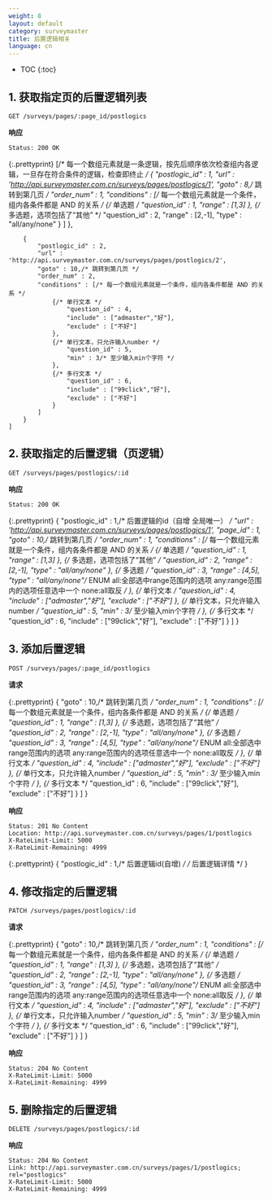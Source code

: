 ```yaml
---
weight: 8
layout: default
category: surveymaster
title: 后置逻辑相关
language: cn
---
```


* TOC
{:toc}

## 1. 获取指定页的后置逻辑列表
	GET /surveys/pages/:page_id/postlogics

**响应**

    Status: 200 OK

{:.prettyprint}
    [/* 每一个数组元素就是一条逻辑，按先后顺序依次检查组内各逻辑，一旦存在符合条件的逻辑，检查即终止 */
	    {
		    "postlogic_id" : 1,
		    "url" : 'http://api.surveymaster.com.cn/surveys/pages/postlogics/1',
		    "goto" : 8,/* 跳转到第几页 */
		    "order_num" : 1,
		    "conditions" : [/* 每一个数组元素就是一个条件，组内各条件都是 AND 的关系 */
			    {/* 单选题 */
				    "question_id" : 1,
				    "range" : [1,3]
			    },
			    {/* 多选题，选项包括了“其他” */
				    "question_id" : 2,
				    "range" : [2,-1],
				    "type" : "all/any/none"
			    }
		    ]
	    },

	    {
		    "postlogic_id" : 2,
		    "url" : 'http://api.surveymaster.com.cn/surveys/pages/postlogics/2',
		    "goto" : 10,/* 跳转到第几页 */
		    "order_num" : 2,
		    "conditions" : [/* 每一个数组元素就是一个条件，组内各条件都是 AND 的关系 */
			    {/* 单行文本 */
				    "question_id" : 4,
				    "include" : ["admaster","好"],
				    "exclude" : ["不好"]
			    },
			    {/* 单行文本，只允许输入number */
				    "question_id" : 5,
				    "min" : 3/* 至少输入min个字符 */
			    },
			    {/* 多行文本 */
				    "question_id" : 6,
				    "include" : ["99click","好"],
				    "exclude" : ["不好"]
			    }
		    ]
	    }
    ]


## 2. 获取指定的后置逻辑（页逻辑）
	GET /surveys/pages/postlogics/:id

**响应**

    Status: 200 OK

{:.prettyprint}
    {
	    "postlogic_id" : 1,/* 后置逻辑的id（自增 全局唯一） */
	    "url" : 'http://api.surveymaster.com.cn/surveys/pages/postlogics/1',
	    "page_id" : 1,
	    "goto" : 10,/* 跳转到第几页 */
	    "order_num" : 1,
	    "conditions" : [/* 每一个数组元素就是一个条件，组内各条件都是 AND 的关系 */
		    {/* 单选题 */
			    "question_id" : 1,
			    "range" : [1,3]
		    },
		    {/* 多选题，选项包括了“其他” */
			    "question_id" : 2,
			    "range" : [2,-1],
			    "type" : "all/any/none"
		    },
		    {/* 多选题 */
			    "question_id" : 3,
			    "range" : [4,5],
			    "type" : "all/any/none"/* ENUM all:全部选中range范围内的选项 any:range范围内的选项任意选中一个 none:all取反 */
		    },
		    {/* 单行文本 */
			    "question_id" : 4,
			    "include" : ["admaster","好"],
			    "exclude" : ["不好"]
		    },
		    {/* 单行文本，只允许输入number */
			    "question_id" : 5,
			    "min" : 3/* 至少输入min个字符 */
		    },
		    {/* 多行文本 */
			    "question_id" : 6,
			    "include" : ["99click","好"],
			    "exclude" : ["不好"]
		    }
	    ]
    }


## 3. 添加后置逻辑
	POST /surveys/pages/:page_id/postlogics

**请求**

{:.prettyprint}
    {
	    "goto" : 10,/* 跳转到第几页 */
	    "order_num" : 1,
	    "conditions" : [/* 每一个数组元素就是一个条件，组内各条件都是 AND 的关系 */
		    {/* 单选题 */
			    "question_id" : 1,
			    "range" : [1,3]
		    },
		    {/* 多选题，选项包括了“其他” */
			    "question_id" : 2,
			    "range" : [2,-1],
			    "type" : "all/any/none"
		    },
		    {/* 多选题 */
			    "question_id" : 3,
			    "range" : [4,5],
			    "type" : "all/any/none"/* ENUM all:全部选中range范围内的选项 any:range范围内的选项任意选中一个 none:all取反 */
		    },
		    {/* 单行文本 */
			    "question_id" : 4,
			    "include" : ["admaster","好"],
			    "exclude" : ["不好"]
		    },
		    {/* 单行文本，只允许输入number */
			    "question_id" : 5,
			    "min" : 3/* 至少输入min个字符 */
		    },
		    {/* 多行文本 */
			    "question_id" : 6,
			    "include" : ["99click","好"],
			    "exclude" : ["不好"]
		    }
	    ]
    }

**响应**

    Status: 201 No Content
    Location: http://api.surveymaster.com.cn/surveys/pages/1/postlogics
    X-RateLimit-Limit: 5000
    X-RateLimit-Remaining: 4999

{:.prettyprint}
    {
	    "postlogic_id" : 1,/* 后置逻辑id(自增) */
	    /* 后置逻辑详情 */
    }


## 4. 修改指定的后置逻辑
	PATCH /surveys/pages/postlogics/:id

**请求**

{:.prettyprint}
    {
	    "goto" : 10,/* 跳转到第几页 */
	    "order_num" : 1,
	    "conditions" : [/* 每一个数组元素就是一个条件，组内各条件都是 AND 的关系 */
		    {/* 单选题 */
			    "question_id" : 1,
			    "range" : [1,3]
		    },
		    {/* 多选题，选项包括了“其他” */
			    "question_id" : 2,
			    "range" : [2,-1],
			    "type" : "all/any/none"
		    },
		    {/* 多选题 */
			    "question_id" : 3,
			    "range" : [4,5],
			    "type" : "all/any/none"/* ENUM all:全部选中range范围内的选项 any:range范围内的选项任意选中一个 none:all取反 */
		    },
		    {/* 单行文本 */
			    "question_id" : 4,
			    "include" : ["admaster","好"],
			    "exclude" : ["不好"]
		    },
		    {/* 单行文本，只允许输入number */
			    "question_id" : 5,
			    "min" : 3/* 至少输入min个字符 */
		    },
		    {/* 多行文本 */
			    "question_id" : 6,
			    "include" : ["99click","好"],
			    "exclude" : ["不好"]
		    }
	    ]
    }

**响应**

    Status: 204 No Content
    X-RateLimit-Limit: 5000
    X-RateLimit-Remaining: 4999


## 5. 删除指定的后置逻辑
	DELETE /surveys/pages/postlogics/:id

**响应**

    Status: 204 No Content
    Link: http://api.surveymaster.com.cn/surveys/pages/1/postlogics; rel="postlogics"
    X-RateLimit-Limit: 5000
    X-RateLimit-Remaining: 4999
